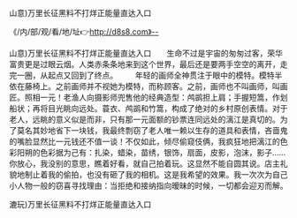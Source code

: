 山意)万里长征黑料不打烊正能量直达入口

《/内/部/观/看/地/址👉http://d8s8.com》--

山意)万里长征黑料不打烊正能量直达入口　　生命不过是宇宙的匆匆过客，荣华富贵更是过眼云烟。人类赤条条地来到这个世界，最后还是要两手空空的离开，走完一圈，从起点又回到了终点。
　　年轻的画师全神贯注于眼中的模特。模特半依在藤椅上。之前画师并不视她为模特，而称顾客。之前，画师也不叫画师，叫画匠。照相一元！老渔人向摄影师兜售他的经典造型：鸬鹚担上肩；手握短篙，作划船状；再将目光眺向远处。蓑衣、鸬鹚和竹篙，构成了绝对的乡村原创表情。对于老人，远眺的意义似是而非，只有那一元面额的钞票连同远处的漓江是真切的。为了莫名其妙地省下一块钱，我最终剽窃了老人唯一赖以生存的道具和表情，吝啬鬼的嘴脸显然比一元钱还不值一谈！不仅如此，倾尽偷窥伎俩，我疯狂地把漓江的色彩阳朔的色彩据为己有：扎染，蜡染，苗绣，银饰，扇面，皮影，泡沫，影子……你放心，我没别的意思，瞧着好看，就自己拍着玩。这显然不能自圆其说。店主礼貌地制止着我的偷拍，也没有砸了我的相机。这是我希望的效果。我一次次为自己小人物一般的窃喜寻找理由：当拒绝和接纳指向暧昧的时候，一切都会迎刃而解。





漉玩)万里长征黑料不打烊正能量直达入口
